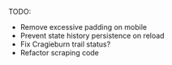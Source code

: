 TODO:
 - Remove excessive padding on mobile
 - Prevent state history persistence on reload
 - Fix Cragieburn trail status?
 - Refactor scraping code